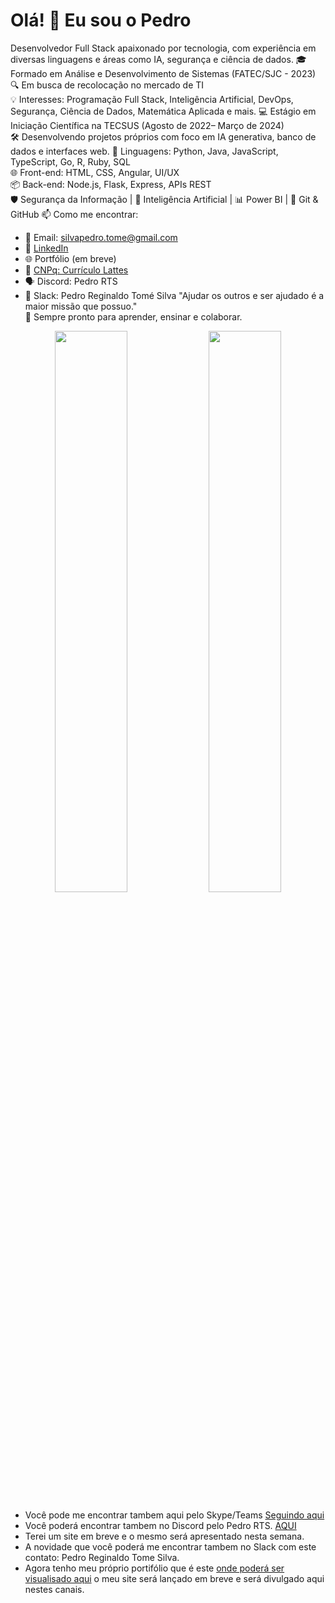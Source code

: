 # Olá! 👋 Eu sou o Pedro
Desenvolvedor Full Stack apaixonado por tecnologia, com experiência em diversas linguagens e áreas como IA, segurança e ciência de dados.
🎓 Formado em Análise e Desenvolvimento de Sistemas (FATEC/SJC - 2023)  
🔍 Em busca de recolocação no mercado de TI  
💡 Interesses: Programação Full Stack, Inteligência Artificial, DevOps, Segurança, Ciência de Dados, Matemática Aplicada e mais.
💻 Estágio em Iniciação Científica na TECSUS (Agosto de 2022– Março de 2024)  
🛠️ Desenvolvendo projetos próprios com foco em IA generativa, banco de dados e interfaces web.
🔧 Linguagens: Python, Java, JavaScript, TypeScript, Go, R, Ruby, SQL  
🌐 Front-end: HTML, CSS, Angular, UI/UX  
📦 Back-end: Node.js, Flask, Express, APIs REST  
🛡️ Segurança da Informação | 🧠 Inteligência Artificial | 📊 Power BI | 📁 Git & GitHub
📫 Como me encontrar:

- 📧 Email: silvapedro.tome@gmail.com  
- 💼 [LinkedIn]("https://www.linkedin.com/in/pedro-silva-18720b236/)  
- 🌐 Portfólio (em breve)  
- 🧠 [CNPq: Currículo Lattes]("http://lattes.cnpq.br/8665136131282446")  
- 🗣️ Discord: Pedro RTS  
- 📎 Slack: Pedro Reginaldo Tomé Silva
"Ajudar os outros e ser ajudado é a maior missão que possuo."  
🚀 Sempre pronto para aprender, ensinar e colaborar.

<p align="center">
  <img src="https://github-readme-stats.vercel.app/api?username=PedroSilva201&show_icons=true&theme=dracula" width="48%" />
  <img src="https://github-readme-stats.vercel.app/api/top-langs/?username=PedroSilva201&layout=compact&theme=dracula" width="48%" />
</p>


- Você pode me encontrar tambem aqui pelo Skype/Teams <a href="https://teams.live.com/l/invite/FAAhXN57SM_JkVjKQQ"> Seguindo aqui</a>
- Você poderá encontrar tambem no Discord pelo Pedro RTS. <a href="https://discord.com/channels/@me">AQUI</a>
- Terei um site em breve e o mesmo será apresentado nesta semana.
- A novidade que você poderá me encontrar tambem no Slack com este contato: Pedro Reginaldo Tome Silva.
- Agora tenho meu próprio portifólio que é este <a href="https://pedrosilva201.github.io/">onde poderá ser visualisado aqui</a> o meu site será lançado em breve e será divulgado aqui nestes canais.

